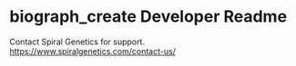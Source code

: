 # biograph_create Developer Readme

Contact Spiral Genetics for support. https://www.spiralgenetics.com/contact-us/
